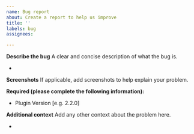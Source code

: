 ```yaml
---
name: Bug report
about: Create a report to help us improve
title: ''
labels: bug
assignees: 

---
```


**Describe the bug**
A clear and concise description of what the bug is.

-

**Screenshots**
If applicable, add screenshots to help explain your problem.

**Required (please complete the following information):**
 - Plugin Version [e.g. 2.2.0]

**Additional context**
Add any other context about the problem here.

-
